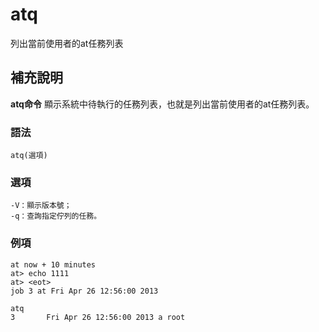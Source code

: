 atq
===

列出當前使用者的at任務列表

## 補充說明

**atq命令** 顯示系統中待執行的任務列表，也就是列出當前使用者的at任務列表。

### 語法

```
atq(選項)
```

### 選項

```
-V：顯示版本號；
-q：查詢指定佇列的任務。
```

### 例項

```
at now + 10 minutes
at> echo 1111
at> <eot>
job 3 at Fri Apr 26 12:56:00 2013

atq
3       Fri Apr 26 12:56:00 2013 a root
```


<!-- Linux命令列搜尋引擎：https://jaywcjlove.github.io/linux-command/ -->
